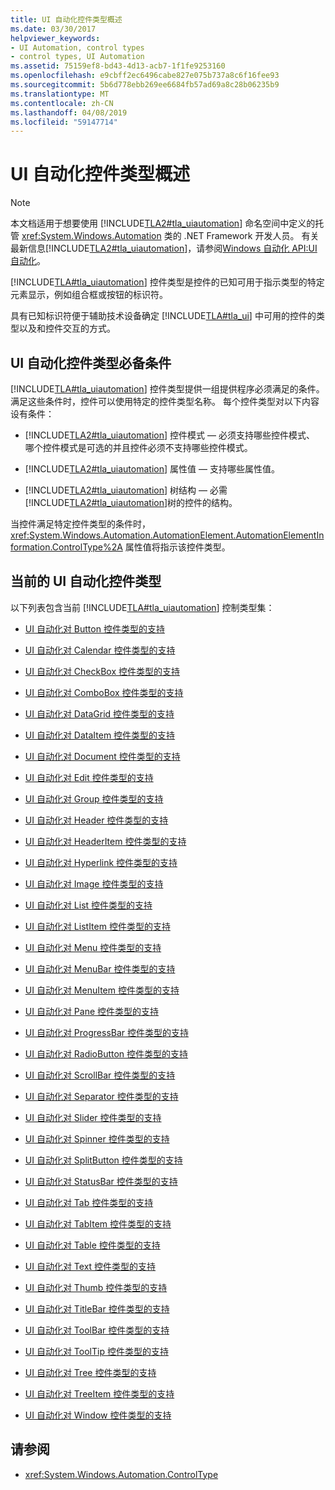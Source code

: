 ```yaml
---
title: UI 自动化控件类型概述
ms.date: 03/30/2017
helpviewer_keywords:
- UI Automation, control types
- control types, UI Automation
ms.assetid: 75159ef8-bd43-4d13-acb7-1f1fe9253160
ms.openlocfilehash: e9cbff2ec6496cabe827e075b737a8c6f16fee93
ms.sourcegitcommit: 5b6d778ebb269ee6684fb57ad69a8c28b06235b9
ms.translationtype: MT
ms.contentlocale: zh-CN
ms.lasthandoff: 04/08/2019
ms.locfileid: "59147714"
---
```

# <a name="ui-automation-control-types-overview"></a>UI 自动化控件类型概述
> [!NOTE]
>  本文档适用于想要使用 [!INCLUDE[TLA2#tla_uiautomation](../../../includes/tla2sharptla-uiautomation-md.md)] 命名空间中定义的托管 <xref:System.Windows.Automation> 类的 .NET Framework 开发人员。 有关最新信息[!INCLUDE[TLA2#tla_uiautomation](../../../includes/tla2sharptla-uiautomation-md.md)]，请参阅[Windows 自动化 API:UI 自动化](https://go.microsoft.com/fwlink/?LinkID=156746)。  
  
 [!INCLUDE[TLA#tla_uiautomation](../../../includes/tlasharptla-uiautomation-md.md)] 控件类型是控件的已知可用于指示类型的特定元素显示，例如组合框或按钮的标识符。  
  
 具有已知标识符便于辅助技术设备确定 [!INCLUDE[TLA#tla_ui](../../../includes/tlasharptla-ui-md.md)] 中可用的控件的类型以及和控件交互的方式。  
  
<a name="UI_Automation_Control_Type_Requisites"></a>   
## <a name="ui-automation-control-type-requisites"></a>UI 自动化控件类型必备条件  
 [!INCLUDE[TLA#tla_uiautomation](../../../includes/tlasharptla-uiautomation-md.md)] 控件类型提供一组提供程序必须满足的条件。 满足这些条件时，控件可以使用特定的控件类型名称。 每个控件类型对以下内容设有条件：  
  
-   [!INCLUDE[TLA2#tla_uiautomation](../../../includes/tla2sharptla-uiautomation-md.md)] 控件模式 — 必须支持哪些控件模式、 哪个控件模式是可选的并且控件必须不支持哪些控件模式。  
  
-   [!INCLUDE[TLA2#tla_uiautomation](../../../includes/tla2sharptla-uiautomation-md.md)] 属性值 — 支持哪些属性值。  
  
-   [!INCLUDE[TLA2#tla_uiautomation](../../../includes/tla2sharptla-uiautomation-md.md)] 树结构 — 必需[!INCLUDE[TLA2#tla_uiautomation](../../../includes/tla2sharptla-uiautomation-md.md)]树的控件的结构。  
  
 当控件满足特定控件类型的条件时， <xref:System.Windows.Automation.AutomationElement.AutomationElementInformation.ControlType%2A> 属性值将指示该控件类型。  
  
<a name="Current_UI_Automation_Control_Types"></a>   
## <a name="current-ui-automation-control-types"></a>当前的 UI 自动化控件类型  
 以下列表包含当前 [!INCLUDE[TLA#tla_uiautomation](../../../includes/tlasharptla-uiautomation-md.md)] 控制类型集：  
  
-   [UI 自动化对 Button 控件类型的支持](../../../docs/framework/ui-automation/ui-automation-support-for-the-button-control-type.md)  
  
-   [UI 自动化对 Calendar 控件类型的支持](../../../docs/framework/ui-automation/ui-automation-support-for-the-calendar-control-type.md)  
  
-   [UI 自动化对 CheckBox 控件类型的支持](../../../docs/framework/ui-automation/ui-automation-support-for-the-checkbox-control-type.md)  
  
-   [UI 自动化对 ComboBox 控件类型的支持](../../../docs/framework/ui-automation/ui-automation-support-for-the-combobox-control-type.md)  
  
-   [UI 自动化对 DataGrid 控件类型的支持](../../../docs/framework/ui-automation/ui-automation-support-for-the-datagrid-control-type.md)  
  
-   [UI 自动化对 DataItem 控件类型的支持](../../../docs/framework/ui-automation/ui-automation-support-for-the-dataitem-control-type.md)  
  
-   [UI 自动化对 Document 控件类型的支持](../../../docs/framework/ui-automation/ui-automation-support-for-the-document-control-type.md)  
  
-   [UI 自动化对 Edit 控件类型的支持](../../../docs/framework/ui-automation/ui-automation-support-for-the-edit-control-type.md)  
  
-   [UI 自动化对 Group 控件类型的支持](../../../docs/framework/ui-automation/ui-automation-support-for-the-group-control-type.md)  
  
-   [UI 自动化对 Header 控件类型的支持](../../../docs/framework/ui-automation/ui-automation-support-for-the-header-control-type.md)  
  
-   [UI 自动化对 HeaderItem 控件类型的支持](../../../docs/framework/ui-automation/ui-automation-support-for-the-headeritem-control-type.md)  
  
-   [UI 自动化对 Hyperlink 控件类型的支持](../../../docs/framework/ui-automation/ui-automation-support-for-the-hyperlink-control-type.md)  
  
-   [UI 自动化对 Image 控件类型的支持](../../../docs/framework/ui-automation/ui-automation-support-for-the-image-control-type.md)  
  
-   [UI 自动化对 List 控件类型的支持](../../../docs/framework/ui-automation/ui-automation-support-for-the-list-control-type.md)  
  
-   [UI 自动化对 ListItem 控件类型的支持](../../../docs/framework/ui-automation/ui-automation-support-for-the-listitem-control-type.md)  
  
-   [UI 自动化对 Menu 控件类型的支持](../../../docs/framework/ui-automation/ui-automation-support-for-the-menu-control-type.md)  
  
-   [UI 自动化对 MenuBar 控件类型的支持](../../../docs/framework/ui-automation/ui-automation-support-for-the-menubar-control-type.md)  
  
-   [UI 自动化对 MenuItem 控件类型的支持](../../../docs/framework/ui-automation/ui-automation-support-for-the-menuitem-control-type.md)  
  
-   [UI 自动化对 Pane 控件类型的支持](../../../docs/framework/ui-automation/ui-automation-support-for-the-pane-control-type.md)  
  
-   [UI 自动化对 ProgressBar 控件类型的支持](../../../docs/framework/ui-automation/ui-automation-support-for-the-progressbar-control-type.md)  
  
-   [UI 自动化对 RadioButton 控件类型的支持](../../../docs/framework/ui-automation/ui-automation-support-for-the-radiobutton-control-type.md)  
  
-   [UI 自动化对 ScrollBar 控件类型的支持](../../../docs/framework/ui-automation/ui-automation-support-for-the-scrollbar-control-type.md)  
  
-   [UI 自动化对 Separator 控件类型的支持](../../../docs/framework/ui-automation/ui-automation-support-for-the-separator-control-type.md)  
  
-   [UI 自动化对 Slider 控件类型的支持](../../../docs/framework/ui-automation/ui-automation-support-for-the-slider-control-type.md)  
  
-   [UI 自动化对 Spinner 控件类型的支持](../../../docs/framework/ui-automation/ui-automation-support-for-the-spinner-control-type.md)  
  
-   [UI 自动化对 SplitButton 控件类型的支持](../../../docs/framework/ui-automation/ui-automation-support-for-the-splitbutton-control-type.md)  
  
-   [UI 自动化对 StatusBar 控件类型的支持](../../../docs/framework/ui-automation/ui-automation-support-for-the-statusbar-control-type.md)  
  
-   [UI 自动化对 Tab 控件类型的支持](../../../docs/framework/ui-automation/ui-automation-support-for-the-tab-control-type.md)  
  
-   [UI 自动化对 TabItem 控件类型的支持](../../../docs/framework/ui-automation/ui-automation-support-for-the-tabitem-control-type.md)  
  
-   [UI 自动化对 Table 控件类型的支持](../../../docs/framework/ui-automation/ui-automation-support-for-the-table-control-type.md)  
  
-   [UI 自动化对 Text 控件类型的支持](../../../docs/framework/ui-automation/ui-automation-support-for-the-text-control-type.md)  
  
-   [UI 自动化对 Thumb 控件类型的支持](../../../docs/framework/ui-automation/ui-automation-support-for-the-thumb-control-type.md)  
  
-   [UI 自动化对 TitleBar 控件类型的支持](../../../docs/framework/ui-automation/ui-automation-support-for-the-titlebar-control-type.md)  
  
-   [UI 自动化对 ToolBar 控件类型的支持](../../../docs/framework/ui-automation/ui-automation-support-for-the-toolbar-control-type.md)  
  
-   [UI 自动化对 ToolTip 控件类型的支持](../../../docs/framework/ui-automation/ui-automation-support-for-the-tooltip-control-type.md)  
  
-   [UI 自动化对 Tree 控件类型的支持](../../../docs/framework/ui-automation/ui-automation-support-for-the-tree-control-type.md)  
  
-   [UI 自动化对 TreeItem 控件类型的支持](../../../docs/framework/ui-automation/ui-automation-support-for-the-treeitem-control-type.md)  
  
-   [UI 自动化对 Window 控件类型的支持](../../../docs/framework/ui-automation/ui-automation-support-for-the-window-control-type.md)  
  
## <a name="see-also"></a>请参阅

- <xref:System.Windows.Automation.ControlType>
